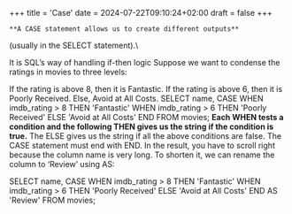 +++
title = 'Case'
date = 2024-07-22T09:10:24+02:00
draft = false
+++

    **A CASE statement allows us to create different outputs**
(usually in the SELECT statement).\

It is SQL’s way of handling if-then logic
Suppose we want to condense the ratings in movies to three levels:

If the rating is above 8, then it is Fantastic.
If the rating is above 6, then it is Poorly Received.
Else, Avoid at All Costs.
SELECT name,
 CASE
  WHEN imdb_rating > 8 THEN 'Fantastic'
  WHEN imdb_rating > 6 THEN 'Poorly Received'
  ELSE 'Avoid at All Costs'
 END
FROM movies;
**Each WHEN tests a condition and the following THEN gives us the string if the condition is true.**
The ELSE gives us the string if all the above conditions are false.
The CASE statement must end with END.
In the result, you have to scroll right because the column name is very long. To shorten it, we can rename the column to ‘Review’ using AS:

SELECT name,
 CASE
  WHEN imdb_rating > 8 THEN 'Fantastic'
  WHEN imdb_rating > 6 THEN 'Poorly Received'
  ELSE 'Avoid at All Costs'
 END AS 'Review'
FROM movies;